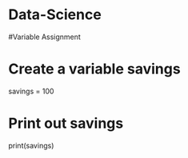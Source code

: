 # Data-Science

#Variable Assignment
# Create a variable savings
savings = 100

# Print out savings
print(savings)
